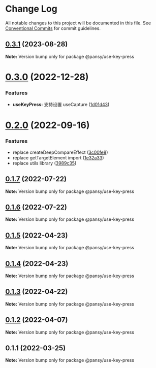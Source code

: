 # Change Log

All notable changes to this project will be documented in this file.
See [Conventional Commits](https://conventionalcommits.org) for commit guidelines.

## [0.3.1](https://github.com/pansyjs/react-hooks/compare/@pansy/use-key-press@0.3.0...@pansy/use-key-press@0.3.1) (2023-08-28)

**Note:** Version bump only for package @pansy/use-key-press





# [0.3.0](https://github.com/pansyjs/react-hooks/compare/@pansy/use-key-press@0.2.0...@pansy/use-key-press@0.3.0) (2022-12-28)


### Features

* **useKeyPress:** 支持设置 useCapture ([1d01d43](https://github.com/pansyjs/react-hooks/commit/1d01d436a1fc1fb2c6d7d143b6207f3cd4810f81))





# [0.2.0](https://github.com/pansyjs/react-hooks/compare/@pansy/use-key-press@0.1.7...@pansy/use-key-press@0.2.0) (2022-09-16)


### Features

* replace createDeepCompareEffect ([3c00fe8](https://github.com/pansyjs/react-hooks/commit/3c00fe8a33cac410f0c3d245e84027ca01431943))
* replace getTargetElement import ([1e32a33](https://github.com/pansyjs/react-hooks/commit/1e32a33d9c47c69ea328e9556b97fee6110dcfaa))
* replace utils library ([3989c35](https://github.com/pansyjs/react-hooks/commit/3989c35e2bb5bf96f538e1b2c78aa306c63541e3))





## [0.1.7](https://github.com/pansyjs/react-hooks/compare/@pansy/use-key-press@0.1.6...@pansy/use-key-press@0.1.7) (2022-07-22)

**Note:** Version bump only for package @pansy/use-key-press





## [0.1.6](https://github.com/pansyjs/react-hooks/compare/@pansy/use-key-press@0.1.5...@pansy/use-key-press@0.1.6) (2022-07-22)

**Note:** Version bump only for package @pansy/use-key-press





## [0.1.5](https://github.com/pansyjs/react-hooks/compare/@pansy/use-key-press@0.1.4...@pansy/use-key-press@0.1.5) (2022-04-23)

**Note:** Version bump only for package @pansy/use-key-press





## [0.1.4](https://github.com/pansyjs/react-hooks/compare/@pansy/use-key-press@0.1.3...@pansy/use-key-press@0.1.4) (2022-04-23)

**Note:** Version bump only for package @pansy/use-key-press





## [0.1.3](https://github.com/pansyjs/react-hooks/compare/@pansy/use-key-press@0.1.2...@pansy/use-key-press@0.1.3) (2022-04-22)

**Note:** Version bump only for package @pansy/use-key-press





## [0.1.2](https://github.com/pansyjs/react-hooks/compare/@pansy/use-key-press@0.1.1...@pansy/use-key-press@0.1.2) (2022-04-07)

**Note:** Version bump only for package @pansy/use-key-press





## 0.1.1 (2022-03-25)

**Note:** Version bump only for package @pansy/use-key-press
